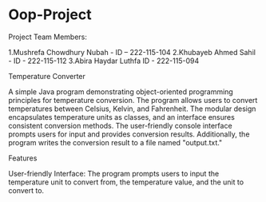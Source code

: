 # Oop-Project
Project Team Members:

1.Mushrefa Chowdhury Nubah - ID – 222-115-104
2.Khubayeb Ahmed Sahil - ID - 222-115-112
3.Abira Haydar Luthfa ID - 222-115-094


Temperature Converter

A simple Java program demonstrating object-oriented programming principles for temperature conversion. The program allows users to convert temperatures between Celsius, Kelvin, and Fahrenheit. The modular design encapsulates temperature units as classes, and an interface ensures consistent conversion methods. The user-friendly console interface prompts users for input and provides conversion results. Additionally, the program writes the conversion result to a file named "output.txt."

Features

User-friendly Interface: The program prompts users to input the temperature unit to convert from, the temperature value, and the unit to convert to.

